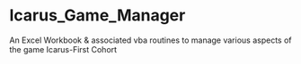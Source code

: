 # Icarus_Game_Manager
An Excel Workbook &amp; associated vba routines to manage various aspects of the game Icarus-First Cohort
